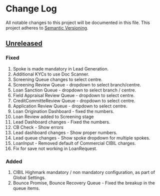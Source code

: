 # Change Log
All notable changes to this project will be documented in this file.
This project adheres to [Semantic Versioning](http://semver.org/).

## [Unreleased]

### Fixed

1. Spoke is made mandatory in Lead Generation.
2. Additional KYCs to use Doc Scanner.
3. Screening Queue changes to select centre.
4. Screening Review Queue - dropdown to select branch/centre.
5. Loan Sanction Queue - dropdown to select branch / centre.
6. Field Appraisal Review Queue - dropdown to select centre.
7. CreditCommitteReview Queue - dropdown to select centre.
8. Application Review Queue - dropdown to select centre.
9. Loan Origination Dashboard - fixed the numbers.
11. Loan Review added to Screening stage
12. Lead Dashboard changes - Fixed the numbers.
13. CB Check - Show errors
14. Lead dashboard changes - Show proper numbers.
15. Lead queue changes - Show spoke dropdown for multiple spokes.
16. LoanInput - Removed default of Commercial CIBIL charges.
17. Fix for save not working in LoanRequest.

### Added
1. CIBIL Highmark mandatory / non mandatory configuration, as part of Global Settings.
10. Bounce Promise, Bounce Recovery Queue - Fixed the breakup in the queue items.



[Unreleased]: https://bitbucket.org/IRF/ir-perdix-view/compare/v1.0.0..HEAD
